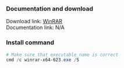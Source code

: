 ### Documentation and download
Download link: [WinRAR](https://www.win-rar.com/download.html?&L=0) <br />
Documentation link: N/A <br />

### Install command
```powershell
# Make sure that executable name is correct
cmd /c winrar-x64-623.exe /S
```
